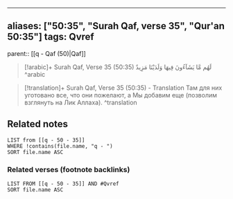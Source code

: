 
---
aliases: ["50:35", "Surah Qaf, verse 35", "Qur'an 50:35"]
tags: Qvref
---

parent:: [[q - Qaf (50)|Qaf]]

> [!arabic]+ Surah Qaf, Verse 35 (50:35)
> <span class="quran-arabic">لَهُم مَّا يَشَآءُونَ فِيهَا وَلَدَيْنَا مَزِيدٌ</span>
^arabic

> [!translation]+ Surah Qaf, Verse 35 (50:35) - Translation
> Там для них уготовано все, что они пожелают, а Мы добавим еще (позволим взглянуть на Лик Аллаха).
^translation



## Related notes
```dataview
LIST from [[q - 50 - 35]]
WHERE !contains(file.name, "q - ")
SORT file.name ASC
```

### Related verses (footnote backlinks)
```dataview
LIST FROM [[q - 50 - 35]] AND #Qvref
SORT file.name ASC
```

